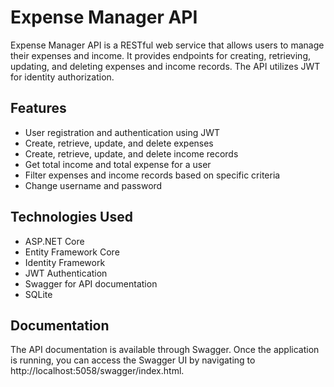 # Expense Manager API

Expense Manager API is a RESTful web service that allows users to manage their expenses and income. It provides endpoints for creating, retrieving, updating, and deleting expenses and income records. The API utilizes JWT for identity authorization.

## Features

- User registration and authentication using JWT
- Create, retrieve, update, and delete expenses
- Create, retrieve, update, and delete income records
- Get total income and total expense for a user
- Filter expenses and income records based on specific criteria
- Change username and password

## Technologies Used

- ASP.NET Core
- Entity Framework Core
- Identity Framework
- JWT Authentication
- Swagger for API documentation
- SQLite

## Documentation

The API documentation is available through Swagger. Once the application is running, you can access the Swagger UI by navigating to http://localhost:5058/swagger/index.html.
